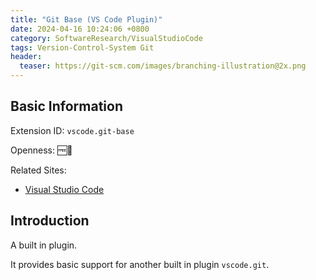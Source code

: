 ```yaml
---
title: "Git Base (VS Code Plugin)"
date: 2024-04-16 10:24:06 +0800
category: SoftwareResearch/VisualStudioCode
tags: Version-Control-System Git
header:
  teaser: https://git-scm.com/images/branching-illustration@2x.png
---
```


## Basic Information

Extension ID: `vscode.git-base`

Openness: 🆓📖

Related Sites:

* [Visual Studio Code](https://code.visualstudio.com/)

## Introduction

A built in plugin.

It provides basic support for another built in plugin `vscode.git`.
